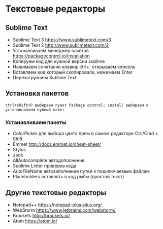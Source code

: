 # Текстовые редакторы

## Sublime Text
* Sublime Text 3 https://www.sublimetext.com/3
* Sublime Text 2 http://www.sublimetext.com/2
* Устанавливаем менеджер пакетов https://packagecontrol.io/installation
* Копируем код для нужной версии sublime
* Нажимаем сочетание клавиш ctrl+` открываем консоль
* Вставляем код который скопировали, нажимаем Enter
* Перезагружаем Sublime Text

## Установка пакетов

```
ctrl+shift+P выбираем пункт Package control: install выбираем и устанавливаем нужный пакет
```
### Устанавливаем пакеты
* ColorPicker для выбора цвета прям в самом редакторе Ctrl/Cmd + Shift 
* Emmet http://docs.emmet.io/cheat-sheet/
* Stylus
* Jade
* AllAutocomplete автодополнение
* Sublime Linter проверка кода
* AutoFileName автозаполнение путей к подключаемым файлам
* Placeholders вставлять в код рыбы (простой текст)

## Другие текстовые редакторы
* Notepad++ https://notepad-plus-plus.org/
* WebStorm https://www.jetbrains.com/webstorm/
* Brackets http://brackets.io/
* Atom https://atom.io/
